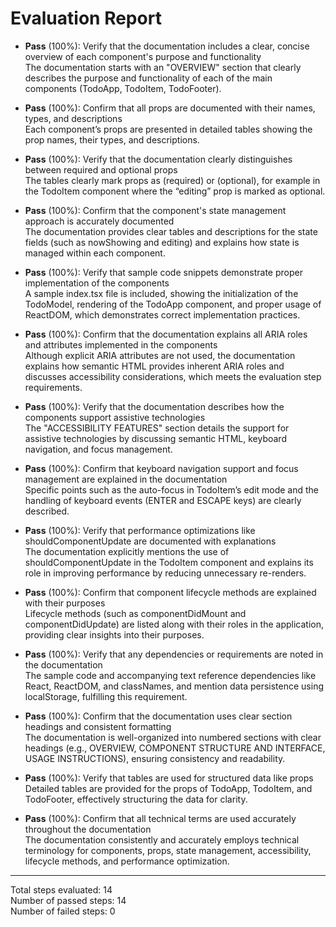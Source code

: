 # Evaluation Report

- **Pass** (100%): Verify that the documentation includes a clear, concise overview of each component's purpose and functionality  
  The documentation starts with an "OVERVIEW" section that clearly describes the purpose and functionality of each of the main components (TodoApp, TodoItem, TodoFooter).

- **Pass** (100%): Confirm that all props are documented with their names, types, and descriptions  
  Each component’s props are presented in detailed tables showing the prop names, their types, and descriptions.

- **Pass** (100%): Verify that the documentation clearly distinguishes between required and optional props  
  The tables clearly mark props as (required) or (optional), for example in the TodoItem component where the “editing” prop is marked as optional.

- **Pass** (100%): Confirm that the component's state management approach is accurately documented  
  The documentation provides clear tables and descriptions for the state fields (such as nowShowing and editing) and explains how state is managed within each component.

- **Pass** (100%): Verify that sample code snippets demonstrate proper implementation of the components  
  A sample index.tsx file is included, showing the initialization of the TodoModel, rendering of the TodoApp component, and proper usage of ReactDOM, which demonstrates correct implementation practices.

- **Pass** (100%): Confirm that the documentation explains all ARIA roles and attributes implemented in the components  
  Although explicit ARIA attributes are not used, the documentation explains how semantic HTML provides inherent ARIA roles and discusses accessibility considerations, which meets the evaluation step requirements.

- **Pass** (100%): Verify that the documentation describes how the components support assistive technologies  
  The "ACCESSIBILITY FEATURES" section details the support for assistive technologies by discussing semantic HTML, keyboard navigation, and focus management.

- **Pass** (100%): Confirm that keyboard navigation support and focus management are explained in the documentation  
  Specific points such as the auto-focus in TodoItem’s edit mode and the handling of keyboard events (ENTER and ESCAPE keys) are clearly described.

- **Pass** (100%): Verify that performance optimizations like shouldComponentUpdate are documented with explanations  
  The documentation explicitly mentions the use of shouldComponentUpdate in the TodoItem component and explains its role in improving performance by reducing unnecessary re-renders.

- **Pass** (100%): Confirm that component lifecycle methods are explained with their purposes  
  Lifecycle methods (such as componentDidMount and componentDidUpdate) are listed along with their roles in the application, providing clear insights into their purposes.

- **Pass** (100%): Verify that any dependencies or requirements are noted in the documentation  
  The sample code and accompanying text reference dependencies like React, ReactDOM, and classNames, and mention data persistence using localStorage, fulfilling this requirement.

- **Pass** (100%): Confirm that the documentation uses clear section headings and consistent formatting  
  The documentation is well-organized into numbered sections with clear headings (e.g., OVERVIEW, COMPONENT STRUCTURE AND INTERFACE, USAGE INSTRUCTIONS), ensuring consistency and readability.

- **Pass** (100%): Verify that tables are used for structured data like props  
  Detailed tables are provided for the props of TodoApp, TodoItem, and TodoFooter, effectively structuring the data for clarity.

- **Pass** (100%): Confirm that all technical terms are used accurately throughout the documentation  
  The documentation consistently and accurately employs technical terminology for components, props, state management, accessibility, lifecycle methods, and performance optimization.

---

Total steps evaluated: 14  
Number of passed steps: 14  
Number of failed steps: 0